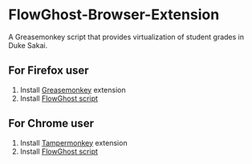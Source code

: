 # FlowGhost-Browser-Extension
A Greasemonkey script that provides virtualization of student grades in Duke Sakai.

## For Firefox user

1. Install [Greasemonkey](https://addons.mozilla.org/en-US/firefox/addon/greasemonkey/) extension
2. Install [FlowGhost script](https://github.com/yh117/FlowGhost-Browser-Extension/raw/master/FlowGhost_Browser_Extension.user.js)

## For Chrome user

1. Install [Tampermonkey](https://chrome.google.com/webstore/detail/tampermonkey/mchbmglgiiijnmpdhcbepaefgljhigdi?hl=en) extension
2. Install [FlowGhost script](https://github.com/yh117/FlowGhost-Browser-Extension/raw/master/FlowGhost_Browser_Extension.user.js)
